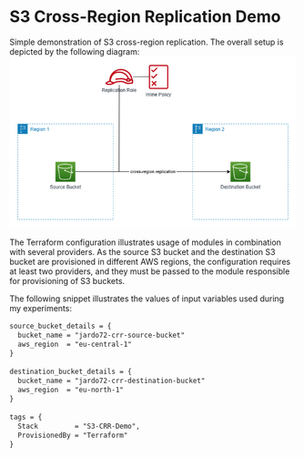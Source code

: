 # S3 Cross-Region Replication Demo
Simple demonstration of S3 cross-region replication. The overall setup is depicted by the following diagram:
![application-diagram](./diagram.png)

The Terraform configuration illustrates usage of modules in combination with several providers. As the source S3 bucket and the destination S3 bucket are provisioned in different AWS regions, the configuration requires at least two providers, and they must be passed to the module responsible for provisioning of S3 buckets.

The following snippet illustrates the values of input variables used during my experiments:

```hcl
source_bucket_details = {
  bucket_name = "jardo72-crr-source-bucket"
  aws_region  = "eu-central-1"
}

destination_bucket_details = {
  bucket_name = "jardo72-crr-destination-bucket"
  aws_region  = "eu-north-1"
}

tags = {
  Stack         = "S3-CRR-Demo",
  ProvisionedBy = "Terraform"
}
```
